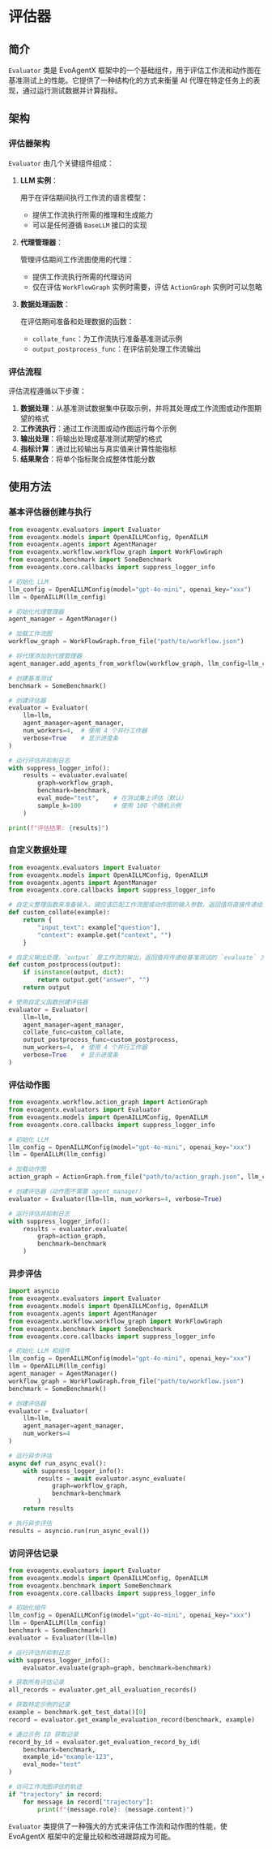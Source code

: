 # 评估器

## 简介

`Evaluator` 类是 EvoAgentX 框架中的一个基础组件，用于评估工作流和动作图在基准测试上的性能。它提供了一种结构化的方式来衡量 AI 代理在特定任务上的表现，通过运行测试数据并计算指标。

## 架构

### 评估器架构

`Evaluator` 由几个关键组件组成：

1. **LLM 实例**：
   
    用于在评估期间执行工作流的语言模型：

    - 提供工作流执行所需的推理和生成能力
    - 可以是任何遵循 `BaseLLM` 接口的实现

2. **代理管理器**：
   
    管理评估期间工作流图使用的代理：

    - 提供工作流执行所需的代理访问
    - 仅在评估 `WorkFlowGraph` 实例时需要，评估 `ActionGraph` 实例时可以忽略

3. **数据处理函数**：
   
    在评估期间准备和处理数据的函数：

    - `collate_func`：为工作流执行准备基准测试示例
    - `output_postprocess_func`：在评估前处理工作流输出

### 评估流程

评估流程遵循以下步骤：

1. **数据处理**：从基准测试数据集中获取示例，并将其处理成工作流图或动作图期望的格式
2. **工作流执行**：通过工作流图或动作图运行每个示例
3. **输出处理**：将输出处理成基准测试期望的格式
4. **指标计算**：通过比较输出与真实值来计算性能指标
5. **结果聚合**：将单个指标聚合成整体性能分数

## 使用方法

### 基本评估器创建与执行

```python
from evoagentx.evaluators import Evaluator
from evoagentx.models import OpenAILLMConfig, OpenAILLM
from evoagentx.agents import AgentManager
from evoagentx.workflow.workflow_graph import WorkFlowGraph
from evoagentx.benchmark import SomeBenchmark
from evoagentx.core.callbacks import suppress_logger_info

# 初始化 LLM
llm_config = OpenAILLMConfig(model="gpt-4o-mini", openai_key="xxx")
llm = OpenAILLM(llm_config)

# 初始化代理管理器
agent_manager = AgentManager()

# 加载工作流图
workflow_graph = WorkFlowGraph.from_file("path/to/workflow.json")

# 将代理添加到代理管理器
agent_manager.add_agents_from_workflow(workflow_graph, llm_config=llm_config)

# 创建基准测试
benchmark = SomeBenchmark()

# 创建评估器
evaluator = Evaluator(
    llm=llm,
    agent_manager=agent_manager,
    num_workers=4,  # 使用 4 个并行工作器
    verbose=True    # 显示进度条
)

# 运行评估并抑制日志
with suppress_logger_info():
    results = evaluator.evaluate(
        graph=workflow_graph,
        benchmark=benchmark,
        eval_mode="test",    # 在测试集上评估（默认）
        sample_k=100         # 使用 100 个随机示例
    )

print(f"评估结果: {results}")
```

### 自定义数据处理

```python
from evoagentx.evaluators import Evaluator
from evoagentx.models import OpenAILLMConfig, OpenAILLM
from evoagentx.agents import AgentManager
from evoagentx.core.callbacks import suppress_logger_info

# 自定义整理函数来准备输入。键应该匹配工作流图或动作图的输入参数。返回值将直接传递给工作流图或动作图的 `execute` 方法。
def custom_collate(example):
    return {
        "input_text": example["question"],
        "context": example.get("context", "")
    }

# 自定义输出处理，`output` 是工作流的输出，返回值将传递给基准测试的 `evaluate` 方法。
def custom_postprocess(output):
    if isinstance(output, dict):
        return output.get("answer", "")
    return output

# 使用自定义函数创建评估器
evaluator = Evaluator(
    llm=llm,
    agent_manager=agent_manager,
    collate_func=custom_collate,
    output_postprocess_func=custom_postprocess,
    num_workers=4,  # 使用 4 个并行工作器
    verbose=True    # 显示进度条
)
```

### 评估动作图

```python
from evoagentx.workflow.action_graph import ActionGraph
from evoagentx.evaluators import Evaluator
from evoagentx.models import OpenAILLMConfig, OpenAILLM
from evoagentx.core.callbacks import suppress_logger_info

# 初始化 LLM
llm_config = OpenAILLMConfig(model="gpt-4o-mini", openai_key="xxx")
llm = OpenAILLM(llm_config)

# 加载动作图
action_graph = ActionGraph.from_file("path/to/action_graph.json", llm_config=llm_config)

# 创建评估器（动作图不需要 agent_manager）
evaluator = Evaluator(llm=llm, num_workers=4, verbose=True)

# 运行评估并抑制日志
with suppress_logger_info():
    results = evaluator.evaluate(
        graph=action_graph,
        benchmark=benchmark
    )
```

### 异步评估

```python
import asyncio
from evoagentx.evaluators import Evaluator
from evoagentx.models import OpenAILLMConfig, OpenAILLM
from evoagentx.agents import AgentManager
from evoagentx.workflow.workflow_graph import WorkFlowGraph
from evoagentx.benchmark import SomeBenchmark
from evoagentx.core.callbacks import suppress_logger_info

# 初始化 LLM 和组件
llm_config = OpenAILLMConfig(model="gpt-4o-mini", openai_key="xxx")
llm = OpenAILLM(llm_config)
agent_manager = AgentManager()
workflow_graph = WorkFlowGraph.from_file("path/to/workflow.json")
benchmark = SomeBenchmark()

# 创建评估器
evaluator = Evaluator(
    llm=llm,
    agent_manager=agent_manager,
    num_workers=4
)

# 运行异步评估
async def run_async_eval():
    with suppress_logger_info():
        results = await evaluator.async_evaluate(
            graph=workflow_graph,
            benchmark=benchmark
        )
    return results

# 执行异步评估
results = asyncio.run(run_async_eval())
```

### 访问评估记录

```python
from evoagentx.evaluators import Evaluator
from evoagentx.models import OpenAILLMConfig, OpenAILLM
from evoagentx.benchmark import SomeBenchmark
from evoagentx.core.callbacks import suppress_logger_info

# 初始化组件
llm_config = OpenAILLMConfig(model="gpt-4o-mini", openai_key="xxx")
llm = OpenAILLM(llm_config)
benchmark = SomeBenchmark()
evaluator = Evaluator(llm=llm)

# 运行评估并抑制日志
with suppress_logger_info():
    evaluator.evaluate(graph=graph, benchmark=benchmark)

# 获取所有评估记录
all_records = evaluator.get_all_evaluation_records()

# 获取特定示例的记录
example = benchmark.get_test_data()[0]
record = evaluator.get_example_evaluation_record(benchmark, example)

# 通过示例 ID 获取记录
record_by_id = evaluator.get_evaluation_record_by_id(
    benchmark=benchmark,
    example_id="example-123",
    eval_mode="test"
)

# 访问工作流图评估的轨迹
if "trajectory" in record:
    for message in record["trajectory"]:
        print(f"{message.role}: {message.content}")
```

`Evaluator` 类提供了一种强大的方式来评估工作流和动作图的性能，使 EvoAgentX 框架中的定量比较和改进跟踪成为可能。
